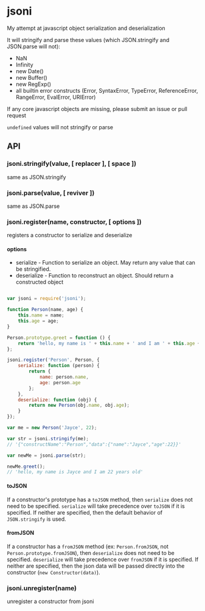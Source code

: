 # jsoni

My attempt at javascript object serialization and deserialization

It will stringify and parse these values (which JSON.stringify and JSON.parse will not):

* NaN
* Infinity
* new Date()
* new Buffer()
* new RegExp()
* all builtin error constructs (Error, SyntaxError, TypeError, ReferenceError, RangeError, EvalError, URIError)

If any core javascript objects are missing, please submit an issue or pull request

`undefined` values will not stringify or parse

## API

### jsoni.stringify(value, [ replacer ], [ space ])

same as JSON.stringify

### jsoni.parse(value, [ reviver ])

same as JSON.parse

### jsoni.register(name, constructor, [ options ])

registers a constructor to serialize and deserialize

#### options

* serialize - Function to serialize an object. May return any value that can be stringified.
* deserialize - Function to reconstruct an object. Should return a constructed object

```javascript

var jsoni = require('jsoni');

function Person(name, age) {
    this.name = name;
    this.age = age;
}

Person.prototype.greet = function () {
    return 'hello, my name is ' + this.name + ' and I am ' + this.age + ' years old';
};

jsoni.register('Person', Person, {
    serialize: function (person) {
        return {
            name: person.name,
            age: person.age
        };
    },
    deserialize: function (obj) {
        return new Person(obj.name, obj.age);
    }
});

var me = new Person('Jayce', 22);

var str = jsoni.stringify(me);
// '{"constructName":"Person","data":{"name":"Jayce","age":22}}'

var newMe = jsoni.parse(str);

newMe.greet();
// 'hello, my name is Jayce and I am 22 years old'

```

#### toJSON

If a constructor's prototype has a `toJSON` method, then `serialize` does not need to be specified.
`serialize` will take precedence over `toJSON` if it is specified. If neither are specified, then the
default behavior of `JSON.stringify` is used.

#### fromJSON

If a constructor has a `fromJSON` method (ex: `Person.fromJSON`, not `Person.prototype.fromJSON`), then
`deserialize` does not need to be specified. `deserialize` will take precedence over `fromJSON` if it
is specified. If neither are specified, then the json data will be passed directly into the constructor
(`new Constructor(data)`).

### jsoni.unregister(name)

unregister a constructor from jsoni